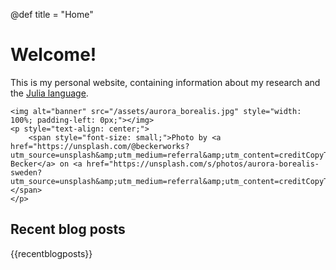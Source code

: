 @def title = "Home"

# Welcome!

This is my personal website, containing information about my research and the
[Julia language](https://julialang.org/).

~~~
<img alt="banner" src="/assets/aurora_borealis.jpg" style="width: 100%; padding-left: 0px;"></img>
<p style="text-align: center;">
    <span style="font-size: small;">Photo by <a href="https://unsplash.com/@beckerworks?utm_source=unsplash&amp;utm_medium=referral&amp;utm_content=creditCopyText">David Becker</a> on <a href="https://unsplash.com/s/photos/aurora-borealis-sweden?utm_source=unsplash&amp;utm_medium=referral&amp;utm_content=creditCopyText">Unsplash</a></span>
</p>
~~~

## Recent blog posts

{{recentblogposts}}
